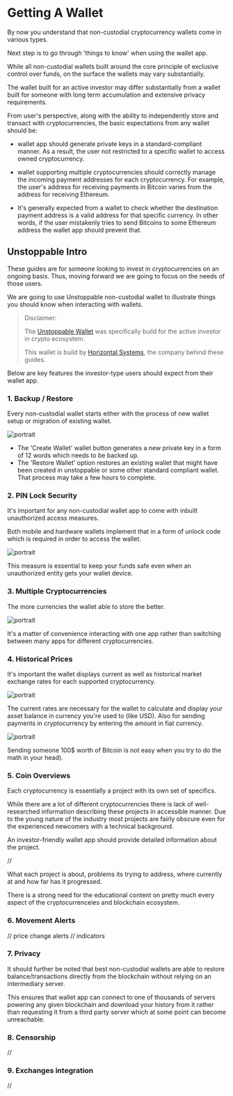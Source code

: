 # Getting A Wallet

By now you understand that non-custodial cryptocurrency wallets come in various types. 

Next step is to go through 'things to know' when using the wallet app.

While all non-custodial wallets built around the core principle of exclusive control over funds, on the surface the wallets may vary substantially.

The wallet built for an active investor may differ substantially from a wallet built for someone with long term accumulation and extensive privacy requirements. 

From user's perspective, along with the ability to independently store and transact with cryptocurrencies, the basic expectations from any wallet should be:

- wallet app should generate private keys in a standard-compliant manner. As a result, the user not restricted to a specific wallet to access owned cryptocurrency.

- wallet supporting multiple cryptocurrencies should correctly manage the incoming payment addresses for each cryptocurrency. For example, the user's address for receiving payments in Bitcoin varies from the address for receiving Ethereum.

- It's generally expected from a wallet to check whether the destination payment address is a valid address for that specific currency. In other words, if the user mistakenly tries to send Bitcoins to some Ethereum address the wallet app should prevent that.

## Unstoppable Intro

These guides are for someone looking to invest in cryptocurrencies on an ongoing basis. Thus, moving forward we are going to focus on the needs of those users.

We are going to use Unstoppable non-custodial wallet to illustrate things you should know when interacting with wallets.

> Disclaimer:
>
> The [Unstoppable Wallet](https://unstoppable.money) was specifically build for the active investor in crypto ecosystem.
> 
> This wallet is build by [Horizontal Systems](https://horizontalsystems.io), the company behind these guides.

Below are key features the investor-type users should expect from their wallet app.

### 1. Backup / Restore 

Every non-custodial wallet starts either with the process of new wallet setup or migration of existing wallet.

![portrait](https://raw.githubusercontent.com/horizontalsystems/blockchain-crypto-guides/master/fundamentals/images/setup.PNG 'Unstoppable Wallet - Welcome screen')

- The 'Create Wallet' wallet button generates a new private key in a form of 12 words which needs to be backed up.
- The 'Restore Wallet' option restores an existing wallet that might have been created in unstoppable or some other standard compliant wallet. That process may take a few hours to complete.

### 2. PIN Lock Security

It's important for any non-custodial wallet app to come with inbuilt unauthorized access measures. 

Both mobile and hardware wallets implement that in a form of unlock code which is required in order to access the wallet.

![portrait](https://raw.githubusercontent.com/horizontalsystems/blockchain-crypto-guides/master/fundamentals/images/lock-screen.jpg 'Unstoppable Wallet - Lock screen')

This measure is essential to keep your funds safe even when an unauthorized entity gets your wallet device.

### 3. Multiple Cryptocurrencies
       
The more currencies the wallet able to store the better.

![portrait](https://raw.githubusercontent.com/horizontalsystems/blockchain-crypto-guides/master/fundamentals/images/currencies.jpg 'Unstoppable Wallet - Balance screen')

It's a matter of convenience interacting with one app rather than switching between many apps for different cryptocurrencies.

### 4. Historical Prices

It's important the wallet displays current as well as historical market exchange rates for each supported cryptocurrency. 

![portrait](https://raw.githubusercontent.com/horizontalsystems/blockchain-crypto-guides/master/fundamentals/images/price-charts.jpg 'Unstoppable Wallet - Send screen')

The current rates are necessary for the wallet to calculate and display your asset balance in currency you're used to (like USD). Also for sending payments in cryptocurrency by entering the amount in fiat currency.

![portrait](https://raw.githubusercontent.com/horizontalsystems/blockchain-crypto-guides/master/fundamentals/images/send-screen.jpg 'Unstoppable Wallet - Send screen')

Sending someone 100$ worth of Bitcoin is not easy when you try to do the math in your head).

### 5. Coin Overviews

Each cryptocurrency is essentially a project with its own set of specifics. 

While there are a lot of different cryptocurrencies there is lack of well-researched information describing these projects in accessible manner. Due to the young nature of the industry most projects are fairly obscure even for the experienced newcomers with a technical background.

An investor-friendly wallet app should provide detailed information about the project.

//

What each project is about, problems its trying to address, where currently at and how far has it progressed.

There is a strong need for the educational content on pretty much every aspect of the cryptocurrenceies and blockchain ecosystem. 

### 6. Movement Alerts 

// price change alerts
// indicators


### 7. Privacy

It should further be noted that best non-custodial wallets are able to restore balance/transactions directly from the blockchain without relying on an intermediary server. 

This ensures that wallet app can connect to one of thousands of servers powering any given blockchain and download your history from it rather than requesting it from a third party server which at some point can become unreachable. 

### 8. Censorship 

//

### 9. Exchanges integration

//